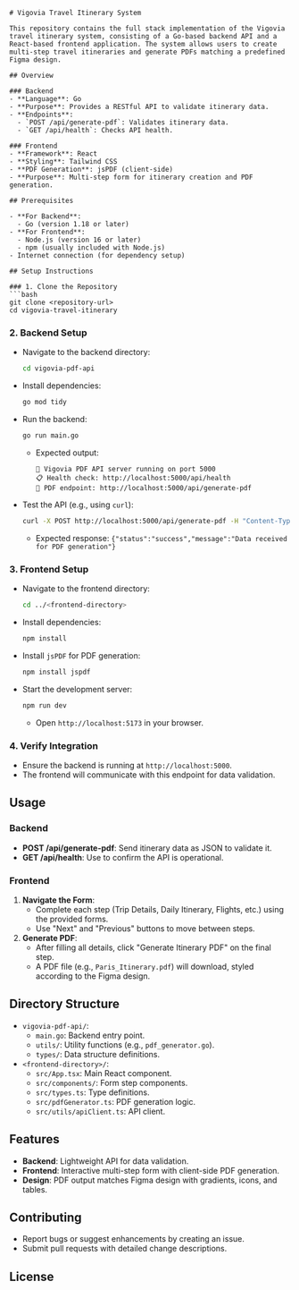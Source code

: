 ```
# Vigovia Travel Itinerary System

This repository contains the full stack implementation of the Vigovia travel itinerary system, consisting of a Go-based backend API and a React-based frontend application. The system allows users to create multi-step travel itineraries and generate PDFs matching a predefined Figma design.

## Overview

### Backend
- **Language**: Go
- **Purpose**: Provides a RESTful API to validate itinerary data.
- **Endpoints**:
  - `POST /api/generate-pdf`: Validates itinerary data.
  - `GET /api/health`: Checks API health.

### Frontend
- **Framework**: React
- **Styling**: Tailwind CSS
- **PDF Generation**: jsPDF (client-side)
- **Purpose**: Multi-step form for itinerary creation and PDF generation.

## Prerequisites

- **For Backend**:
  - Go (version 1.18 or later)
- **For Frontend**:
  - Node.js (version 16 or later)
  - npm (usually included with Node.js)
- Internet connection (for dependency setup)

## Setup Instructions

### 1. Clone the Repository
```bash
git clone <repository-url>
cd vigovia-travel-itinerary
```

### 2. Backend Setup
- Navigate to the backend directory:
  ```bash
  cd vigovia-pdf-api
  ```
- Install dependencies:
  ```bash
  go mod tidy
  ```
- Run the backend:
  ```bash
  go run main.go
  ```
  - Expected output:
    ```
    🚀 Vigovia PDF API server running on port 5000
    📋 Health check: http://localhost:5000/api/health
    📄 PDF endpoint: http://localhost:5000/api/generate-pdf
    ```
- Test the API (e.g., using `curl`):
  ```bash
  curl -X POST http://localhost:5000/api/generate-pdf -H "Content-Type: application/json" -d '{"tripDetails":{"customerName":"Test User","destination":"Paris"}}'
  ```
  - Expected response: `{"status":"success","message":"Data received for PDF generation"}`

### 3. Frontend Setup
- Navigate to the frontend directory:
  ```bash
  cd ../<frontend-directory>
  ```
- Install dependencies:
  ```bash
  npm install
  ```
- Install `jsPDF` for PDF generation:
  ```bash
  npm install jspdf
  ```
- Start the development server:
  ```bash
  npm run dev
  ```
  - Open `http://localhost:5173` in your browser.

### 4. Verify Integration
- Ensure the backend is running at `http://localhost:5000`.
- The frontend will communicate with this endpoint for data validation.

## Usage

### Backend
- **POST /api/generate-pdf**: Send itinerary data as JSON to validate it.
- **GET /api/health**: Use to confirm the API is operational.

### Frontend
1. **Navigate the Form**:
   - Complete each step (Trip Details, Daily Itinerary, Flights, etc.) using the provided forms.
   - Use "Next" and "Previous" buttons to move between steps.
2. **Generate PDF**:
   - After filling all details, click "Generate Itinerary PDF" on the final step.
   - A PDF file (e.g., `Paris_Itinerary.pdf`) will download, styled according to the Figma design.

## Directory Structure

- `vigovia-pdf-api/`:
  - `main.go`: Backend entry point.
  - `utils/`: Utility functions (e.g., `pdf_generator.go`).
  - `types/`: Data structure definitions.
- `<frontend-directory>/`:
  - `src/App.tsx`: Main React component.
  - `src/components/`: Form step components.
  - `src/types.ts`: Type definitions.
  - `src/pdfGenerator.ts`: PDF generation logic.
  - `src/utils/apiClient.ts`: API client.

## Features

- **Backend**: Lightweight API for data validation.
- **Frontend**: Interactive multi-step form with client-side PDF generation.
- **Design**: PDF output matches Figma design with gradients, icons, and tables.

## Contributing

- Report bugs or suggest enhancements by creating an issue.
- Submit pull requests with detailed change descriptions.

## License
